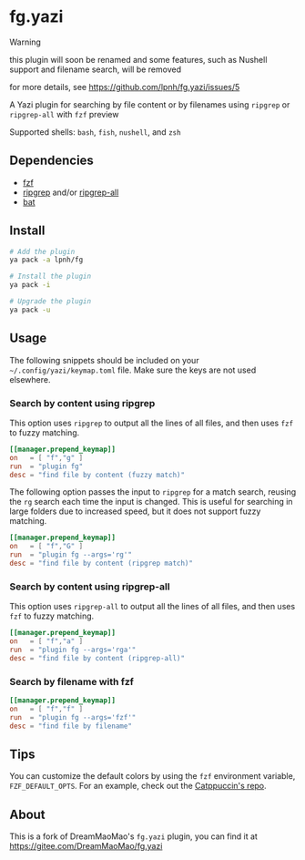 # fg.yazi

> [!WARNING]
> this plugin will soon be renamed and some features, such as Nushell support
> and filename search, will be removed
>
> for more details, see https://github.com/lpnh/fg.yazi/issues/5

A Yazi plugin for searching by file content or by filenames using `ripgrep` or
`ripgrep-all` with `fzf` preview

Supported shells: `bash`, `fish`, `nushell`, and `zsh`

## Dependencies

- [fzf](https://junegunn.github.io/fzf/)
- [ripgrep](https://github.com/BurntSushi/ripgrep) and/or [ripgrep-all](https://github.com/phiresky/ripgrep-all)
- [bat](https://github.com/sharkdp/bat)

## Install

```bash
# Add the plugin
ya pack -a lpnh/fg

# Install the plugin
ya pack -i

# Upgrade the plugin
ya pack -u
```

## Usage

The following snippets should be included on your `~/.config/yazi/keymap.toml`
file. Make sure the keys are not used elsewhere.

### Search by content using ripgrep

This option uses `ripgrep` to output all the lines of all files, and then uses
`fzf` to fuzzy matching.

```toml
[[manager.prepend_keymap]]
on   = [ "f","g" ]
run  = "plugin fg"
desc = "find file by content (fuzzy match)"
```

The following option passes the input to `ripgrep` for a match search, reusing
the `rg` search each time the input is changed. This is useful for searching in
large folders due to increased speed, but it does not support fuzzy matching.

```toml
[[manager.prepend_keymap]]
on   = [ "f","G" ]
run  = "plugin fg --args='rg'"
desc = "find file by content (ripgrep match)"
```

### Search by content using ripgrep-all

This option uses `ripgrep-all` to output all the lines of all files, and then
uses `fzf` to fuzzy matching.

```toml
[[manager.prepend_keymap]]
on   = [ "f","a" ]
run  = "plugin fg --args='rga'"
desc = "find file by content (ripgrep-all)"
```

### Search by filename with fzf

```toml
[[manager.prepend_keymap]]
on   = [ "f","f" ]
run  = "plugin fg --args='fzf'"
desc = "find file by filename"
```

## Tips

You can customize the default colors by using the `fzf` environment variable,
`FZF_DEFAULT_OPTS`. For an example, check out the [Catppuccin's
repo](https://github.com/catppuccin/fzf?tab=readme-ov-file#usage).

## About

This is a fork of DreamMaoMao's `fg.yazi` plugin, you can find it at
<https://gitee.com/DreamMaoMao/fg.yazi>
